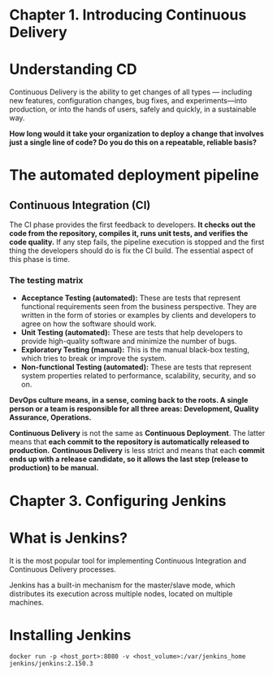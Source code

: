 # Chapter 1. Introducing Continuous Delivery

# Understanding CD

Continuous Delivery is the ability to get changes of all types — including new features, configuration changes, bug fixes, and experiments—into production, or into the hands of users, safely and quickly, in a sustainable way.

**How long would it take your organization to deploy a change that involves just a single line of code? Do you do this on a repeatable, reliable basis?**

# The automated deployment pipeline

## Continuous Integration (CI)

The CI phase provides the first feedback to developers. **It checks out the code from the repository, compiles it, runs unit tests, and verifies the code quality.** If any step fails, the pipeline execution is stopped and the first thing the developers should do is fix the CI build. The essential aspect of this phase is time.

### The testing matrix

* **Acceptance Testing (automated):** These are tests that represent functional requirements seen from the business perspective. They are written in the form of stories or examples by clients and developers to agree on how the software should work.
* **Unit Testing (automated):** These are tests that help developers to provide high-quality software and minimize the number of bugs.
* **Exploratory Testing (manual):** This is the manual black-box testing, which tries to break or improve the system.
* **Non-functional Testing (automated):** These are tests that represent system properties related to performance, scalability, security, and so on.

**DevOps culture means, in a sense, coming back to the roots. A single person or a team is responsible for all three areas: Development, Quality Assurance, Operations.**

**Continuous Delivery** is not the same as **Continuous Deployment**. The latter means that **each commit to the repository is automatically released to production.** **Continuous Delivery** is less strict and means that each **commit ends up with a release candidate, so it allows the last step (release to production) to be manual.**

# Chapter 3. Configuring Jenkins

# What is Jenkins?

It is the most popular tool for implementing Continuous Integration and Continuous Delivery processes.

Jenkins has a built-in mechanism for the master/slave mode, which distributes its execution across multiple nodes, located on multiple machines.

# Installing Jenkins

```
docker run -p <host_port>:8080 -v <host_volume>:/var/jenkins_home jenkins/jenkins:2.150.3
```




























